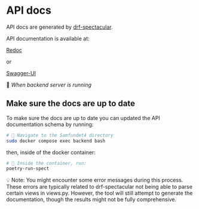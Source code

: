 # API docs

API docs are generated by [drf-spectacular](https://drf-spectacular.readthedocs.io/en/latest/readme.html).

API documentation is available at:

[Redoc](http://localhost:8000/schema/redoc/)

or

[Swagger-UI](http://localhost:8000/schema/swagger-ui/#/)

🐋 _When backend server is running_

## Make sure the docs are up to date

To make sure the docs are up to date you can updated the API documentation schema by running:

```bash
# 📁 Navigate to the Samfundet4 directory
sudo docker compose exec backend bash
```

then, inside of the docker container:

```bash
# 🐋 Inside the container, run:
poetry-run-spect
```

💡 Note: You might encounter some error messages during this process. These errors are typically related to drf-spectacular not being able to parse certain views in views.py. However, the tool will still attempt to generate the documentation, though the results might not be fully comprehensive.
